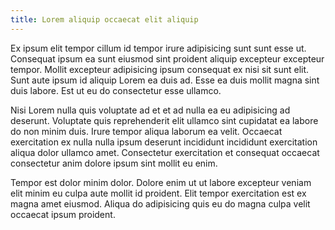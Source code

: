 ```yaml
---
title: Lorem aliquip occaecat elit aliquip
---
```


Ex ipsum elit tempor cillum id tempor irure adipisicing sunt sunt esse ut. Consequat ipsum ea sunt eiusmod sint proident aliquip excepteur excepteur tempor. Mollit excepteur adipisicing ipsum consequat ex nisi sit sunt elit. Sunt aute ipsum id aliquip Lorem ea duis ad. Esse ea duis mollit magna sint duis labore. Est ut eu do consectetur esse ullamco.

Nisi Lorem nulla quis voluptate ad et et ad nulla ea eu adipisicing ad deserunt. Voluptate quis reprehenderit elit ullamco sint cupidatat ea labore do non minim duis. Irure tempor aliqua laborum ea velit. Occaecat exercitation ex nulla nulla ipsum deserunt incididunt incididunt exercitation aliqua dolor ullamco amet. Consectetur exercitation et consequat occaecat consectetur anim dolore ipsum sint mollit eu enim.

Tempor est dolor minim dolor. Dolore enim ut ut labore excepteur veniam elit minim eu culpa aute mollit id proident. Elit tempor exercitation est ex magna amet eiusmod. Aliqua do adipisicing quis eu do magna culpa velit occaecat ipsum proident.